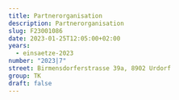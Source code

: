 ```yaml
---
title: Partnerorganisation
description: Partnerorganisation
slug: F23001086
date: 2023-01-25T12:05:00+02:00
years:
  - einsaetze-2023
number: "2023|7"
street: Birmensdorferstrasse 39a, 8902 Urdorf
group: TK
draft: false
---
```

